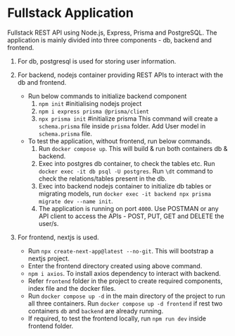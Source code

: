 # Fullstack Application
Fullstack REST API using Node.js, Express, Prisma and PostgreSQL.
The application is mainly divided into three components - db, backend and frontend.

1. For db, postgresql is used for storing user information.

2. For backend, nodejs container providing REST APIs to interact with the db and frontend.
    - Run below commands to initialize backend component
        1. `npm init`  #initialising nodejs project
        2. `npm i express prisma @prisma/client`
        3. `npx prisma init`     #initialize prisma
            This command will create a `schema.prisma` file inside `prisma` folder.
            Add User model in `schema.prisma` file.
    - To test the application, without frontend, run below commands.
        1. Run `docker compose up`. This will build & run both containers db & backend.
        2. Exec into postgres db container, to check the tables etc. Run `docker exec -it db psql -U postgres`.
        Run `\dt` command to check the relations/tables present in the db.
        3. Exec into backend nodejs container to initialize db tables or migrating models, run `docker exec -it backend npx prisma migrate dev --name init`.
        4. The application is running on port `4000`. Use POSTMAN or any API client to access the APIs - POST, PUT, GET and DELETE the user/s.

3. For frontend, nextjs is used.
    - Run `npx create-next-app@latest --no-git`. This will bootstrap a nextjs project.
    - Enter the frontend directory created using above command.
    - `npm i axios`. To install axios dependency to interact with backend.
    - Refer `frontend` folder in the project to create required components, index file and the docker files.
    - Run `docker compose up -d` in the main directory of the project to run all three containers. Run `docker compose up -d frontend` if rest two containers `db` and `backend` are already running.
    - If required, to test the frontend locally, run `npm run dev` inside frontend folder. 